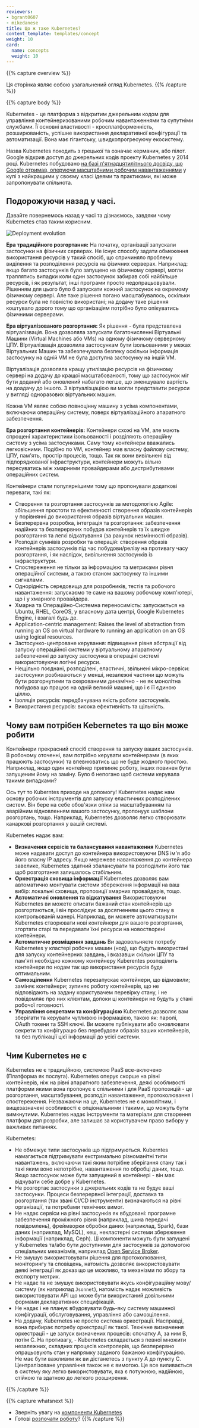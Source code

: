 ```yaml
---
reviewers:
- bgrant0607
- mikedanese
title: Що ж таке Kubernetes?
content_template: templates/concept
weight: 10
card:
  name: concepts
  weight: 10
---
```


{{% capture overview %}}
<!--
This page is an overview of Kubernetes.
-->
Ця сторінка являє собою узагальнений огляд Kubernetes.
{{% /capture %}}

{{% capture body %}}
<!--
Kubernetes is a portable, extensible, open-source platform for managing containerized workloads and services, that facilitates both declarative configuration and automation. It has a large, rapidly growing ecosystem. Kubernetes services, support, and tools are widely available.
-->
Kubernetes - це платформа з відкритим джерельним кодом для управління контейнеризованими робочим навантаженнями та супутніми службами. Її основні властивості - кросплатформенність, розширюваність, успішне використання декларативної конфігурації та автоматизації. Вона має гігантську, швидкопрогресуючу екосистему.

<!--
The name Kubernetes originates from Greek, meaning helmsman or pilot. Google open-sourced the Kubernetes project in 2014. Kubernetes builds upon a [decade and a half of experience that Google has with running production workloads at scale](https://ai.google/research/pubs/pub43438), combined with best-of-breed ideas and practices from the community.
-->
Назва Kubernetes походить з грецької та означає керманич, або пілот. Google відкрив доступ до джерельних кодів проекту Kubernetes у 2014 році. Kubernetes побудовано [на базі п'ятнадцятилітнього досвіду, що Google отримав, оперуючи масштабними робочим навантаженнями](https://ai.google/research/pubs/pub43438) у купі з найкращими у своєму класі ідеями та практиками, які може запропонувати спільнота.

<!--
## Going back in time
-->
## Подорожуючи назад у часі.

<!--
Let's take a look at why Kubernetes is so useful by going back in time.
-->
Давайте повернемось назад у часі та дізнаємось, завдяки чому Kubernetes став таким корисним.

![Deployment evolution](/images/docs/Container_Evolution.svg)

<!--
*Traditional deployment era:** Early on, organizations ran applications on physical servers. There was no way to define resource boundaries for applications in a physical server, and this caused resource allocation issues. For example, if multiple applications run on a physical server, there can be instances where one application would take up most of the resources, and as a result, the other applications would underperform. A solution for this would be to run each application on a different physical server. But this did not scale as resources were underutilized, and it was expensive for organizations to maintain many physical servers.
-->
**Ера традиційного розгортання:** На початку, організації запускали застосунки на фізичних серверах. Не існує способу задати обмеження використання ресурсів у такий спосіб, що спричиняло проблему виділення та розподілення ресурсів на фізичних серверах. Наприклад: якщо багато застосунків було запущено на фізичному сервері, могли траплятись випадки коли один застосунок забирав собі найбільше ресурсів, і як результат, інші програми просто недопрацьовували. Рішенням для цього було б запускати кожний застосунок  на окремому фізичному сервері. Але таке рішення погано масштабувалось, оскільки ресурси була не повністю використані; на додачу таке рішення коштувало дорого тому що організаціям потрібно було опікуватись фізичними серверами.

<!--
**Virtualized deployment era:**  As a solution, virtualization was introduced. It allows you to run multiple Virtual Machines (VMs) on a single physical server's CPU. Virtualization allows applications to be isolated between VMs and provides a level of security as the information of one application cannot be freely accessed by another application.
-->
**Ера віртуалізованого розгортання:** Як рішення - була представлена віртуалізвація. Вона дозволяла запускати багаточисленні Віртуальні Машини (Virtual Machines або VMs) на одному фізичному серверному ЦПУ. ВІртуалізвація дозволила застосункам бути ізольованими у межах Віртуальних Машин та забезпечувала безпеку оскільки інформація застосунку на одній VM не була доступна застосунку на іншій VM.
<!--
Virtualization allows better utilization of resources in a physical server and allows better scalability because an application can be added or updated easily, reduces hardware costs, and much more. With virtualization you can present a set of physical resources as a cluster of disposable virtual machines.
-->
Віртуалізація дозволяла кращу утилізацію ресурсів на фізичному сервері на додачу до кращої масштабованості, тому що застосунок міг бути доданий або оновлений набагато легше, що зменшувало вартість на доадачу до іншого. З віртуалізцацією ви могли представити ресурси у вигляді одноразових віртуальних машин.

<!--
Each VM is a full machine running all the components, including its own operating system, on top of the virtualized hardware.
-->
Кожна VM являє собою повноцінну машину з усіма компонентами, включаючи операційну систему, поверх віртуалізаційного апаратного забезпечення.

<!--
**Container deployment era:** Containers are similar to VMs, but they have relaxed isolation properties to share the Operating System (OS) among the applications. Therefore, containers are considered lightweight. Similar to a VM, a container has its own filesystem, CPU, memory, process space, and more. As they are decoupled from the underlying infrastructure, they are portable across clouds and OS distributions.
-->
**Ера розгортання контейнерів:** Контейнери схожі на VM, але мають спрощені характеристики ізольованості і розділяють операційну систему з усіма застосунками. Саму тому контейнери вважались легковісними. Подібно по VM, контейнер мав власну файлову систему, ЦПУ, пам'ять, простір процесів, тощо. Так як вони вивільнені від підпорядкованої інфраструктури, контейнери можуть вільно пересуватись між хмарними провайдерами або дистрибутивами операційних систем.
<!--
Containers have become popular because they provide extra benefits, such as:
-->
Контейнери стали популярнішими тому що пропонували додаткові переваги, такі як:

<!--
* Agile application creation and deployment: increased ease and efficiency of container image creation compared to VM image use.
* Continuous development, integration, and deployment: provides for reliable and frequent container image build and deployment with quick and easy rollbacks (due to image immutability).
* Dev and Ops separation of concerns: create application container images at build/release time rather than deployment time, thereby decoupling applications from infrastructure.
* Observability not only surfaces OS-level information and metrics, but also application health and other signals.
* Environmental consistency across development, testing, and production: Runs the same on a laptop as it does in the cloud.
* Cloud and OS distribution portability: Runs on Ubuntu, RHEL, CoreOS, on-prem, Google Kubernetes Engine, and anywhere else.
* Application-centric management: Raises the level of abstraction from running an OS on virtual hardware to running an application on an OS using logical resources.
* Loosely coupled, distributed, elastic, liberated micro-services: applications are broken into smaller, independent pieces and can be deployed and managed dynamically – not a monolithic stack running on one big single-purpose machine.
* Resource isolation: predictable application performance.
* Resource utilization: high efficiency and density.
-->

* Створення та розгортання застосунків за методологією Agile: збільшення простоти та ефективності створення образів контейнерів у порівнянні до використання образів віртуальних машин.
* Безперервна розробка, інтеграція та розгортання: забезпечення надійних та безперервних побудов контейнерів та їх швидке розгортання та легкі відкатування (за рахунок незмінності образів).
* Розподіл сумнівів розробки та операцій: створення образів контейнерів застосунків під час побудови/релізу на противагу часу розгортання, і як наслідок, вивільнення застосунків із інфраструктури.
* Спостереження не тільки за інформацією та метриками рівня операційної системи, а такою станом застосунку та іншими сигналами.
* Однорідність середовища для розробників, тестів та робочого навантаження: запускаємо те саме на вашому робочому комп'ютері, що і у хмарного провайдера.
* Хмарна та Операційно-Системна переносимість: запускається на  Ubuntu, RHEL, CoreOS, у власному дата центрі, Google Kubernetes Engine, і взагалі будь де.
* Application-centric management: Raises the level of abstraction from running an OS on virtual hardware to running an application on an OS using logical resources.
* Застосунко-центроване керування: підвищення рівня абстрації від запуску операційної системи у віртуальному апаратному забезпеченні до запуску застосунка в операціні системі використовуючи логічні ресурси.
* Нещільно поєднані, розподілені, еластичні, звільнені мікро-сервіси: застосунки розбиваються у менші, незалежні частини що можуть бути розгорнутими та скерованими динамічно - не як монолітна побудова що працює на одній великій машині, що і є її єдиною ціллю.
* Ізоляція ресурсів: передбачувана якість роботи застосунків.
* Використання ресурсів: висока ефективність та щільність.

<!--
## Why you need Kubernetes and what can it do
-->
## Чому вам потрібен Kebernetes та що він може робити

<!--
Containers are a good way to bundle and run your applications. In a production environment, you need to manage the containers that run the applications and ensure that there is no downtime. For example, if a container goes down, another container needs to start. Wouldn't it be easier if this behavior was handled by a system?
-->
Контейнери прекрасний спосіб створення та запуску ваших застосунків. В робочому оточенні, вам потрібно керувати контейнерами (в яких працюють застосунки) та впевнюватись що не буде жодного простою. Наприклад, якщо один контейнер припиняє роботу, інших повинен бути запущеним йому на заміну. Було б непогано щоб системи керувала такими випадками?

<!--
That's how Kubernetes comes to the rescue! Kubernetes provides you with a framework to run distributed systems resiliently. It takes care of scaling and failover for your application, provides deployment patterns, and more. For example, Kubernetes can easily manage a canary deployment for your system.
-->
Ось тут то Kuberntes приходе на допомогу! Kubernetes надає нам основу робочих інструментів для запуску еластичних розподілених систем. Він бере на себе обов'язки опіки за масштабуванням та аварійним відновленням вашого застосунку, пропонуує шаблони розгортань, тощо. Наприклад, Kubernetes дозволяє легко створювати канаркові розгортання у вашій системі.

<!--
Kubernetes provides you with:
-->
Kubernetes надає вам:

<!--
* **Service discovery and load balancing**
Kubernetes can expose a container using the DNS name or using their own IP address. If traffic to a container is high, Kubernetes is able to load balance and distribute the network traffic so that the deployment is stable.
* **Storage orchestration**
Kubernetes allows you to automatically mount a storage system of your choice, such as local storages, public cloud providers, and more.
* **Automated rollouts and rollbacks**
You can describe the desired state for your deployed containers using Kubernetes, and it can change the actual state to the desired state at a controlled rate. For example, you can automate Kubernetes to create new containers for your deployment, remove existing containers and adopt all their resources to the new container.
* **Automatic bin packing**
You provide Kubernetes with a cluster of nodes that it can use to run containerized tasks. You tell Kubernetes how much CPU and memory (RAM) each container needs. Kubernetes can fit containers onto your nodes to make the best use of your resources.
* **Self-healing**
Kubernetes restarts containers that fail, replaces containers, kills containers that don’t respond to your user-defined health check, and doesn’t advertise them to clients until they are ready to serve.
* **Secret and configuration management**
Kubernetes lets you store and manage sensitive information, such as passwords, OAuth tokens, and SSH keys. You can deploy and update secrets and application configuration without rebuilding your container images, and without exposing secrets in your stack configuration.
-->

* **Визначення сервісів та балансування навантаження**
Kubernetes може надавати доступ до контейнера використовуючи DNS ім'я або його власну IP адресу. Якщо мережеве навантаження до контейнера завелике, Kubernetes здатний збалансувати та розподілити його так щоб розгортання залишалось стабільним.
* **Оркестрація сховища інформації**
Kubernetes дозволяє вам автоматично монтувати системи збереження інформації на ваш вибір: локальні сховища, пропозиції хмарних провайдерів, тощо.
* **Автоматичні оновлення та відкатування**
Використовуючи Kubernetes ви можете описати бажаний стан контейнерів що розгортаються, і він прослідкує за досягненням цього стану в контрольованій манері. Наприклад, ви можете автоматизувати Kubernetes створювати нові контейнери для вашого розгортання, згортати старі та передавати їхні ресурси на новостворені контейнери.
* **Автоматичне розміщення завдань**
Ви задовольняєте потребу Kubernetes у кластері робочих машин (нод), що будуть використані для запуску контейнерних завдань, і вказавши скільки ЦПУ та пам'яті необхідно кожному контейнеру Kuberentes розподілить контейнери по нодам так що використання ресурсів буде оптимальним.
* **Самозцілення**
Kubernetes перезапускає контейнери, що відмовили; заміняє контейнери; зупиняє роботу контейнерів, що не відповідають на задану користувачем перевірку стану, і не повідомляє про них клієнтам, допоки ці контейнери не будуть у стані робочої готовності. 
* **Управління секретами та конфігурацією**
Kubernetes дозволяє вам зберігати та керувати чутливою інформацією, такою як: паролі, OAuth токени та SSH ключі. Ви можете публікувати або оновлювати секрети та конфігурацю без перебудови образів ваших контейнерів, та без публікації цієї інформації до усієї системи.

<!--
## What Kubernetes is not
-->

## Чим Kubernetes не є

<!--
Kubernetes is not a traditional, all-inclusive PaaS (Platform as a Service) system. Since Kubernetes operates at the container level rather than at the hardware level, it provides some generally applicable features common to PaaS offerings, such as deployment, scaling, load balancing, logging, and monitoring. However, Kubernetes is not monolithic, and these default solutions are optional and pluggable. Kubernetes provides the building blocks for building developer platforms, but preserves user choice and flexibility where it is important.
-->
Kubernetes не є традиційною, системою PaaS все-включено (Платформа як послуга). Kubernetes оперує скорше на рівні контейнерів, ніж на рівні апаратного забезпечення, деякі особливості платформи якими вона пропонує є спільними і для PaaS пропозицій - це розгортання, масштабування, розподіл навантаження, протоколювання і спостереження. Незважаючи на це, Kubernetes не є монолітним, і вищезазначені особливості є опціональними і такими, що можуть бути вимкнутими. Kubernetes надає інструменти та матеріали для створення платформ дял розробки, але залишає за користувачем право вибору у важливих питаннях.

Kubernetes:

<!--
* Does not limit the types of applications supported. Kubernetes aims to support an extremely diverse variety of workloads, including stateless, stateful, and data-processing workloads. If an application can run in a container, it should run great on Kubernetes.
* Does not deploy source code and does not build your application. Continuous Integration, Delivery, and Deployment (CI/CD) workflows are determined by organization cultures and preferences as well as technical requirements.
* Does not provide application-level services, such as middleware (for example, message buses), data-processing frameworks (for example, Spark), databases (for example, MySQL), caches, nor cluster storage systems (for example, Ceph) as built-in services. Such components can run on Kubernetes, and/or can be accessed by applications running on Kubernetes through portable mechanisms, such as the [Open Service Broker](https://openservicebrokerapi.org/).
* Does not dictate logging, monitoring, or alerting solutions. It provides some integrations as proof of concept, and mechanisms to collect and export metrics.
* Does not provide nor mandate a configuration language/system (for example, Jsonnet). It provides a declarative API that may be targeted by arbitrary forms of declarative specifications.
* Does not provide nor adopt any comprehensive machine configuration, maintenance, management, or self-healing systems.
* Additionally, Kubernetes is not a mere orchestration system. In fact, it eliminates the need for orchestration. The technical definition of orchestration is execution of a defined workflow: first do A, then B, then C. In contrast, Kubernetes comprises a set of independent, composable control processes that continuously drive the current state towards the provided desired state. It shouldn’t matter how you get from A to C. Centralized control is also not required. This results in a system that is easier to use and more powerful, robust, resilient, and extensible.
-->

* Не обмежує типи застосунків що підтримуються. Kuberntes намагається підтримувати екстримально різноманітні типи навантажень, включаючи такі яким потрібне зберігання стану так і такі яким воно непотрібне, навантаження по обробці даних, тощо. Якщо застосунок може бути запущений в контейнері - він має відчувати себе добре у Kubernetes.
* Не розгортає застосунки з джерельних кодів та не будує ваші застосунки. Процеси безперервної інтеграції, доставка та розгортання (так звані CI/CD інструменти) визначаються на рівні організації, та потребами технічних вимог.
* Не надає сервіси на рівні застосунків як вбудовані: програмне забезпечення проміжного рівня (наприклад, шина передачі повідомлень), фреймворки обробки даних (наприклад, Spark), бази даних (наприклад, MySQL), кеш, некластерні системи збереження інформації (наприклад, Ceph). Ці компоненти можуть бути запущені у Kubernetes та/або бути доступними для застосунків за допомогою спеціальних механізмів, наприклад [Open Service Broker](https://openservicebrokerapi.org/).
* Не змушує використовувати рішення для протоколювання, моніторингу та сповіщень, натомість дозволяє використовувати деякі інтеграції як доказ що це можливо, та механізми по збору та експорту метрик.
* Не надає та не змушує використовувати якусь конфігураційну мову/систему (як наприклад `Jsonnet`), натомість надає можливість використовувати API що може бути використаний довільними формами декларативних специфікацій.
* Не надає і не планує вбудовувати будь-яку систему машинної конфігурації, обслуговування, управління або самозцілення.
* На додачу, Kubernetes не просто система оркестрації. Насправді, вона прибирає потребу оркестрації як такої. Технічне визначення оркестрації - це запуск визначених процесів: спочатку A, за ним B, потім C. На противагу, - Kubernetes складається з певної множити незалежних, складних процесів контролерів, що безперервно опрацьовують стан у напрямку заданого бажаною конфігурацією. Не має бути важливим як ви дістанетесь з пункту A до пункту C. Централізоване управління також не є вимогою. Це все виливається в систему яку легко використовувати, яка є потужною, надійною, стійкою та здатною до легкого розширення.

{{% /capture %}}

{{% capture whatsnext %}}
<!--
*   Take a look at the [Kubernetes Components](/docs/concepts/overview/components/)
*   Ready to [Get Started](/docs/setup/)?
-->
*   Зверніть увагу на [компоненти Kubernetes](/docs/concepts/overview/components/)
*   Готові [розпочати роботу](/docs/setup/)?
{{% /capture %}}
